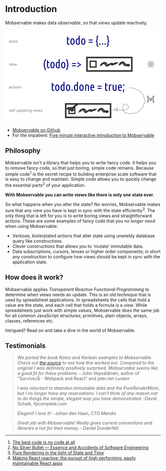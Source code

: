 # Introduction

Mobservable makes data _observable_, so that _views_ update reactively.

![Mobservable + React](images/concept.png)

* [Mobservable on Github](https://github.com/mweststrate/mobservable)
* For the impatient: [Five minute interactive introduction to Mobservable](http://mweststrate.github.io/mobservable/getting-started.html)

## Philosophy

Mobservable isn't a library that helps you to write fancy code.
It helps you to remove fancy code, so that just boring, simple code remains.
Because simple code<sup>1</sup> is the secret recipe to building enterprise scale software that is easy to change and maintain.
Simple code allows you to quickly change the essential parts<sup>2</sup> of your application.

**With Mobservable you can write views like there is only one state ever.**

So what happens when you alter the state? No worries, Mobservable makes sure that any view you have is kept in sync with the state efficiently<sup>3</sup>.
The only thing that is left for you is to write boring views and straightforward actions.
These are some examples of fancy code that you _no longer need_ when using Mobservable:

* Verbose, boilerplated actions that alter state using unwieldy database query like constructions.
* Clever constructions that allows you to 'mutate' immutable data.
* Data subscriptions, cursors, lenses or higher order components; in short any construction to configure how views should be kept in sync with the application state.

## How does it work?

Mobservable applies _Transparent Reactive Functional Programming_ to determine when views needs an update.
This is an old technique that is used by spreadsheet applications.
In spreadsheets the cells that hold a value are the _state_, and each cell that holds a formula is a _view_.
While spreadsheets just work with simple values, Mobservable does the same job for all common JavaScript structures; primitives, plain objects, arrays, classes, references etc.

Intrigued? Read on and take a dive in the world of Mobservable.

## Testimonials

> _We ported the book Notes and Kanban examples to Mobservable. Check out [the source](https://github.com/survivejs/mobservable-demo) to see how this worked out. Compared to the original I was definitely positively surprised. Mobservable seems like a good fit for these problems._
> &dash; Juho Vepsäläinen, author of "SurviveJS - Webpack and React" and jster.net curator

> _I was reluctant to abandon immutable data and the PureRenderMixin, but I no longer have any reservations. I can't think of any reason not to do things the simple, elegant way you have demonstrated._
> &dash;David Schalk, fpcomplete.com

> _Elegant! I love it!_
> &dash; Johan den Haan, CTO Mendix

> _Great job with Mobservable! Really gives current conventions and libraries a run for their money._
> &dash; Daniel Dunderfelt


----

1. [The best code is no code at all](http://blog.codinghorror.com/the-best-code-is-no-code-at-all/)
2. [No Silver Bullet — Essence and Accidents of Software Engineering](https://en.wikipedia.org/wiki/No_Silver_Bullet)
3. [Pure Rendering in the light of State and Time](https://medium.com/@mweststrate/pure-rendering-in-the-light-of-time-and-state-4b537d8d40b1)
4. [Making React reactive: the pursuit of high performing, easily maintainable React apps](mendix.com/tech-blog/making-react-reactive-pursuit-high-performing-easily-maintainable-react-apps/)
